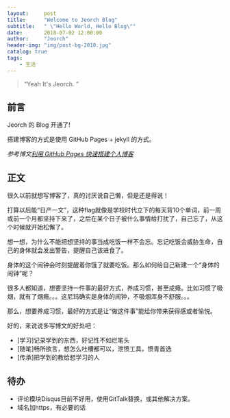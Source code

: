 ```yaml
---
layout:     post
title:      "Welcome to Jeorch Blog"
subtitle:   " \"Hello World, Hello Blog\""
date:       2018-07-02 12:00:00
author:     "Jeorch"
header-img: "img/post-bg-2018.jpg"
catalog: true
tags:
    - 生活
---
```


> “Yeah It's Jeorch. ”


## 前言

Jeorch 的 Blog 开通了!

搭建博客的方式是使用 GitHub Pages + jekyll 的方式。

*参考博文[利用 GitHub Pages 快速搭建个人博客](https://www.jianshu.com/p/e68fba58f75c)*

## 正文

很久以前就想写博客了，真的讨厌说自己懒，但是还是得说！

打算以后能“日产一文”，这种flag就像是学校时代立下的每天背10个单词，前一周或前一个月都坚持下来了，之后在某个日子被什么事情给打扰了，自己忘了，从这个时候就开始松懈了。

想一想，为什么不能把想坚持的事当成吃饭一样不会忘。忘记吃饭会威胁生命，自己的身体就会发出警告，提醒自己该进食了。

身体的这个闹钟会时刻提醒着你饿了就要吃饭。那么如何给自己新建一个“身体的闹钟”呢？

很多人都知道，想要坚持一件事的最好方式，养成习惯，甚至成瘾。比如习惯了吸烟，就有了烟瘾。。。这尼玛确实是身体的闹钟，不吸烟浑身不舒服。。。

那么，想要养成习惯，最好的方式是让“做这件事”能给你带来获得感或者愉悦。

好的，来说说多写博文的好处吧：

  - [学习]记录学到的东西，好记性不如烂笔头
  - [随笔]畅所欲言，想怎么吐槽都可以，泄愤工具，愤青首选
  - [传承]把学到的教给想学习的人

## 待办
  - 评论模块Disqus目前不好用，使用GitTalk替换，或其他解决方案。
  - 域名加https，有必要的话
